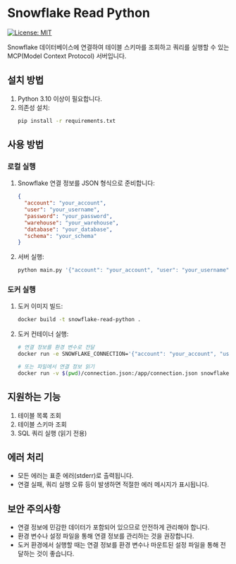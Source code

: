 # Snowflake Read Python

[![License: MIT](https://img.shields.io/badge/License-MIT-yellow.svg)](https://opensource.org/licenses/MIT)

Snowflake 데이터베이스에 연결하여 테이블 스키마를 조회하고 쿼리를 실행할 수 있는 MCP(Model Context Protocol) 서버입니다.

## 설치 방법

1. Python 3.10 이상이 필요합니다.
2. 의존성 설치:
   ```bash
   pip install -r requirements.txt
   ```

## 사용 방법

### 로컬 실행

1. Snowflake 연결 정보를 JSON 형식으로 준비합니다:
   ```json
   {
     "account": "your_account",
     "user": "your_username",
     "password": "your_password",
     "warehouse": "your_warehouse",
     "database": "your_database",
     "schema": "your_schema"
   }
   ```

2. 서버 실행:
   ```bash
   python main.py '{"account": "your_account", "user": "your_username", ...}'
   ```

### 도커 실행

1. 도커 이미지 빌드:
   ```bash
   docker build -t snowflake-read-python .
   ```

2. 도커 컨테이너 실행:
   ```bash
   # 연결 정보를 환경 변수로 전달
   docker run -e SNOWFLAKE_CONNECTION='{"account": "your_account", "user": "your_username", "password": "your_password", "warehouse": "your_warehouse", "database": "your_database", "schema": "your_schema"}' snowflake-read-python

   # 또는 파일에서 연결 정보 읽기
   docker run -v $(pwd)/connection.json:/app/connection.json snowflake-read-python "$(cat /app/connection.json)"
   ```

## 지원하는 기능

1. 테이블 목록 조회
2. 테이블 스키마 조회
3. SQL 쿼리 실행 (읽기 전용)

## 에러 처리

- 모든 에러는 표준 에러(stderr)로 출력됩니다.
- 연결 실패, 쿼리 실행 오류 등이 발생하면 적절한 에러 메시지가 표시됩니다.

## 보안 주의사항

- 연결 정보에 민감한 데이터가 포함되어 있으므로 안전하게 관리해야 합니다.
- 환경 변수나 설정 파일을 통해 연결 정보를 관리하는 것을 권장합니다.
- 도커 환경에서 실행할 때는 연결 정보를 환경 변수나 마운트된 설정 파일을 통해 전달하는 것이 좋습니다. 
